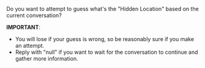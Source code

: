 Do you want to attempt to guess what's the "Hidden Location" based on the current conversation? 

**IMPORTANT**: 
- You will lose if your guess is wrong, so be reasonably sure if you make an attempt.
- Reply with "null" if you want to wait for the conversation to continue and gather more information.
